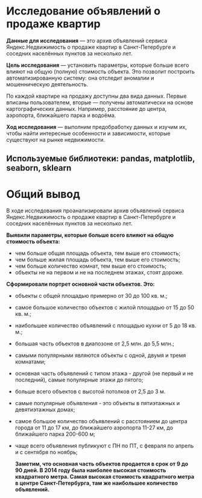 # Исследование объявлений о продаже квартир

**Данные для исследования** — это архив объявлений сервиса Яндекс.Недвижимость о продаже квартир в Санкт-Петербурге и соседних населённых пунктов за несколько лет.

**Цель исследования** — установить параметры, которые больше всего влияют на общую (полную) стоимость объекта. Это позволит построить автоматизированную систему: она отследит аномалии и мошенническую деятельность.

По каждой квартире на продажу доступны два вида данных. Первые вписаны пользователем, вторые — получены автоматически на основе картографических данных. Например, расстояние до центра, аэропорта, ближайшего парка и водоёма.

**Ход исследования** — выполним предобработку данных и изучим их, чтобы найти интересные особенности и зависимости, которые существуют на рынке недвижимости.

## Используемые библиотеки: pandas, matplotlib, seaborn, sklearn

# Общий вывод


В ходе исследования проанализировали архив объявлений сервиса Яндекс.Недвижимость о продаже квартир в Санкт-Петербурге и соседних населённых пунктов за несколько лет.

**Выявили параметры, которые больше всего влияют на общую стоимость объекта:**


- чем больше общая площадь объекта, тем выше его стоимость;
- чем больше жилая площадь объекта, тем выше его стоимость;
- чем больше количество комнат, тем выше его стоимость;
- объекты не на первом и не на последнем этажах, стоят дороже.


**Сформировали портрет основной части объектов. Это:**


- объекты с общей площадью примерно от 30 до 100 кв. м.;
- самое большое количество объектов с жилой площадью от 15 до 50 кв. м.;
- наибольшее количество объявлений с площадью кухни от 5 до 18 кв. м.;
- большая часть объектов в диапозоне от 2,5 млн. до 5,5 млн.;
- самыми популярными являются объекты с одной, двумя и тремя комнатами;
- основная часть объявлений с типом этажа - другой (не первый и не последний), самые популярные этажи до пятого;
- больше всего объектов с высотой потолков от 2,5 до 3 м.
- самые популярные объявления - это объекты в пятиэтажных и девятиэтажных домах;
- самое большое количество объявлений с расстоянием до центра города от 11 до 17 км, до ближайшего аэропорта 11-27 км, до ближайшего парка 200-600 м;
- чаще всего объявления публикуют с ПН по ПТ, с февраля по апрель и с сентября по ноябрь;

  **Заметим, что основная часть объектов продается в срок от 9 до 90 дней. В 2014 году была наиболее высокая стоимость квадратного метра. Самая высокая стоимость квадратного метра в центре Санкт-Петербурга, там же наибольшее количество объявлений.**
